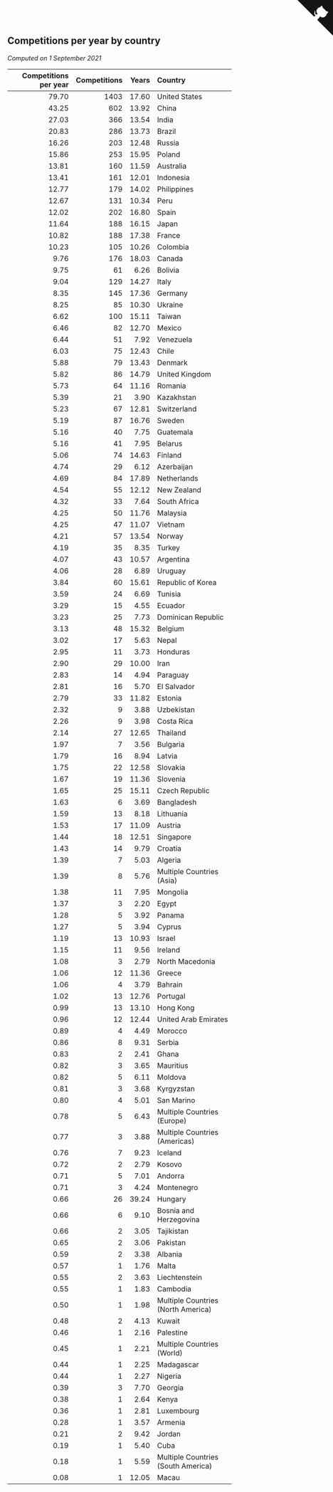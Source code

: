 ## Competitions per year by country

*Computed on  1 September 2021*

| Competitions per year | Competitions | Years | Country |
| ---: | ---: | ---: | :--- |
| 79.70 | 1403 | 17.60 | United States |
| 43.25 | 602 | 13.92 | China |
| 27.03 | 366 | 13.54 | India |
| 20.83 | 286 | 13.73 | Brazil |
| 16.26 | 203 | 12.48 | Russia |
| 15.86 | 253 | 15.95 | Poland |
| 13.81 | 160 | 11.59 | Australia |
| 13.41 | 161 | 12.01 | Indonesia |
| 12.77 | 179 | 14.02 | Philippines |
| 12.67 | 131 | 10.34 | Peru |
| 12.02 | 202 | 16.80 | Spain |
| 11.64 | 188 | 16.15 | Japan |
| 10.82 | 188 | 17.38 | France |
| 10.23 | 105 | 10.26 | Colombia |
| 9.76 | 176 | 18.03 | Canada |
| 9.75 | 61 | 6.26 | Bolivia |
| 9.04 | 129 | 14.27 | Italy |
| 8.35 | 145 | 17.36 | Germany |
| 8.25 | 85 | 10.30 | Ukraine |
| 6.62 | 100 | 15.11 | Taiwan |
| 6.46 | 82 | 12.70 | Mexico |
| 6.44 | 51 | 7.92 | Venezuela |
| 6.03 | 75 | 12.43 | Chile |
| 5.88 | 79 | 13.43 | Denmark |
| 5.82 | 86 | 14.79 | United Kingdom |
| 5.73 | 64 | 11.16 | Romania |
| 5.39 | 21 | 3.90 | Kazakhstan |
| 5.23 | 67 | 12.81 | Switzerland |
| 5.19 | 87 | 16.76 | Sweden |
| 5.16 | 40 | 7.75 | Guatemala |
| 5.16 | 41 | 7.95 | Belarus |
| 5.06 | 74 | 14.63 | Finland |
| 4.74 | 29 | 6.12 | Azerbaijan |
| 4.69 | 84 | 17.89 | Netherlands |
| 4.54 | 55 | 12.12 | New Zealand |
| 4.32 | 33 | 7.64 | South Africa |
| 4.25 | 50 | 11.76 | Malaysia |
| 4.25 | 47 | 11.07 | Vietnam |
| 4.21 | 57 | 13.54 | Norway |
| 4.19 | 35 | 8.35 | Turkey |
| 4.07 | 43 | 10.57 | Argentina |
| 4.06 | 28 | 6.89 | Uruguay |
| 3.84 | 60 | 15.61 | Republic of Korea |
| 3.59 | 24 | 6.69 | Tunisia |
| 3.29 | 15 | 4.55 | Ecuador |
| 3.23 | 25 | 7.73 | Dominican Republic |
| 3.13 | 48 | 15.32 | Belgium |
| 3.02 | 17 | 5.63 | Nepal |
| 2.95 | 11 | 3.73 | Honduras |
| 2.90 | 29 | 10.00 | Iran |
| 2.83 | 14 | 4.94 | Paraguay |
| 2.81 | 16 | 5.70 | El Salvador |
| 2.79 | 33 | 11.82 | Estonia |
| 2.32 | 9 | 3.88 | Uzbekistan |
| 2.26 | 9 | 3.98 | Costa Rica |
| 2.14 | 27 | 12.65 | Thailand |
| 1.97 | 7 | 3.56 | Bulgaria |
| 1.79 | 16 | 8.94 | Latvia |
| 1.75 | 22 | 12.58 | Slovakia |
| 1.67 | 19 | 11.36 | Slovenia |
| 1.65 | 25 | 15.11 | Czech Republic |
| 1.63 | 6 | 3.69 | Bangladesh |
| 1.59 | 13 | 8.18 | Lithuania |
| 1.53 | 17 | 11.09 | Austria |
| 1.44 | 18 | 12.51 | Singapore |
| 1.43 | 14 | 9.79 | Croatia |
| 1.39 | 7 | 5.03 | Algeria |
| 1.39 | 8 | 5.76 | Multiple Countries (Asia) |
| 1.38 | 11 | 7.95 | Mongolia |
| 1.37 | 3 | 2.20 | Egypt |
| 1.28 | 5 | 3.92 | Panama |
| 1.27 | 5 | 3.94 | Cyprus |
| 1.19 | 13 | 10.93 | Israel |
| 1.15 | 11 | 9.56 | Ireland |
| 1.08 | 3 | 2.79 | North Macedonia |
| 1.06 | 12 | 11.36 | Greece |
| 1.06 | 4 | 3.79 | Bahrain |
| 1.02 | 13 | 12.76 | Portugal |
| 0.99 | 13 | 13.10 | Hong Kong |
| 0.96 | 12 | 12.44 | United Arab Emirates |
| 0.89 | 4 | 4.49 | Morocco |
| 0.86 | 8 | 9.31 | Serbia |
| 0.83 | 2 | 2.41 | Ghana |
| 0.82 | 3 | 3.65 | Mauritius |
| 0.82 | 5 | 6.11 | Moldova |
| 0.81 | 3 | 3.68 | Kyrgyzstan |
| 0.80 | 4 | 5.01 | San Marino |
| 0.78 | 5 | 6.43 | Multiple Countries (Europe) |
| 0.77 | 3 | 3.88 | Multiple Countries (Americas) |
| 0.76 | 7 | 9.23 | Iceland |
| 0.72 | 2 | 2.79 | Kosovo |
| 0.71 | 5 | 7.01 | Andorra |
| 0.71 | 3 | 4.24 | Montenegro |
| 0.66 | 26 | 39.24 | Hungary |
| 0.66 | 6 | 9.10 | Bosnia and Herzegovina |
| 0.66 | 2 | 3.05 | Tajikistan |
| 0.65 | 2 | 3.06 | Pakistan |
| 0.59 | 2 | 3.38 | Albania |
| 0.57 | 1 | 1.76 | Malta |
| 0.55 | 2 | 3.63 | Liechtenstein |
| 0.55 | 1 | 1.83 | Cambodia |
| 0.50 | 1 | 1.98 | Multiple Countries (North America) |
| 0.48 | 2 | 4.13 | Kuwait |
| 0.46 | 1 | 2.16 | Palestine |
| 0.45 | 1 | 2.21 | Multiple Countries (World) |
| 0.44 | 1 | 2.25 | Madagascar |
| 0.44 | 1 | 2.27 | Nigeria |
| 0.39 | 3 | 7.70 | Georgia |
| 0.38 | 1 | 2.64 | Kenya |
| 0.36 | 1 | 2.81 | Luxembourg |
| 0.28 | 1 | 3.57 | Armenia |
| 0.21 | 2 | 9.42 | Jordan |
| 0.19 | 1 | 5.40 | Cuba |
| 0.18 | 1 | 5.59 | Multiple Countries (South America) |
| 0.08 | 1 | 12.05 | Macau |


<a href="https://github.com/jonatanklosko/wca_statistics" class="github-corner" aria-label="View source on Github"><svg width="80" height="80" viewBox="0 0 250 250" style="fill:#151513; color:#fff; position: absolute; top: 0; border: 0; right: 0;" aria-hidden="true"><path d="M0,0 L115,115 L130,115 L142,142 L250,250 L250,0 Z"></path><path d="M128.3,109.0 C113.8,99.7 119.0,89.6 119.0,89.6 C122.0,82.7 120.5,78.6 120.5,78.6 C119.2,72.0 123.4,76.3 123.4,76.3 C127.3,80.9 125.5,87.3 125.5,87.3 C122.9,97.6 130.6,101.9 134.4,103.2" fill="currentColor" style="transform-origin: 130px 106px;" class="octo-arm"></path><path d="M115.0,115.0 C114.9,115.1 118.7,116.5 119.8,115.4 L133.7,101.6 C136.9,99.2 139.9,98.4 142.2,98.6 C133.8,88.0 127.5,74.4 143.8,58.0 C148.5,53.4 154.0,51.2 159.7,51.0 C160.3,49.4 163.2,43.6 171.4,40.1 C171.4,40.1 176.1,42.5 178.8,56.2 C183.1,58.6 187.2,61.8 190.9,65.4 C194.5,69.0 197.7,73.2 200.1,77.6 C213.8,80.2 216.3,84.9 216.3,84.9 C212.7,93.1 206.9,96.0 205.4,96.6 C205.1,102.4 203.0,107.8 198.3,112.5 C181.9,128.9 168.3,122.5 157.7,114.1 C157.9,116.9 156.7,120.9 152.7,124.9 L141.0,136.5 C139.8,137.7 141.6,141.9 141.8,141.8 Z" fill="currentColor" class="octo-body"></path></svg></a><style>.github-corner:hover .octo-arm{animation:octocat-wave 560ms ease-in-out}@keyframes octocat-wave{0%,100%{transform:rotate(0)}20%,60%{transform:rotate(-25deg)}40%,80%{transform:rotate(10deg)}}@media (max-width:500px){.github-corner:hover .octo-arm{animation:none}.github-corner .octo-arm{animation:octocat-wave 560ms ease-in-out}}</style>
